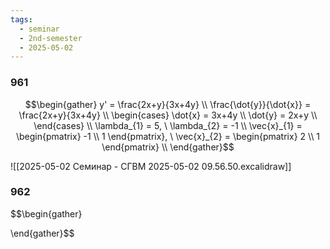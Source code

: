 ```yaml
---
tags:
  - seminar
  - 2nd-semester
  - 2025-05-02
---
```



### 961

$$\begin{gather}
y' = \frac{2x+y}{3x+4y} \\
\frac{\dot{y}}{\dot{x}} = \frac{2x+y}{3x+4y} \\
\begin{cases}
\dot{x} = 3x+4y \\
\dot{y} = 2x+y \\
\end{cases} \\
\lambda_{1} = 5, \ \lambda_{2} = -1 \\
\vec{x}_{1} = \begin{pmatrix}
-1 \\
1
\end{pmatrix}, \ \vec{x}_{2} = \begin{pmatrix}
2 \\
1
\end{pmatrix} \\
\end{gather}$$

![[2025-05-02 Семинар - СГВМ 2025-05-02 09.56.50.excalidraw]]

### 962

$$\begin{gather}

\end{gather}$$